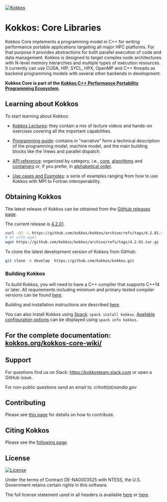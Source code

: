 [![Kokkos](https://avatars2.githubusercontent.com/u/10199860?s=200&v=4)](https://kokkos.org)

# Kokkos: Core Libraries

Kokkos Core implements a programming model in C++ for writing performance portable
applications targeting all major HPC platforms. For that purpose it provides
abstractions for both parallel execution of code and data management.
Kokkos is designed to target complex node architectures with N-level memory
hierarchies and multiple types of execution resources. It currently can use
CUDA, HIP, SYCL, HPX, OpenMP and C++ threads as backend programming models with several other
backends in development.

**Kokkos Core is part of the [Kokkos C++ Performance Portability Programming Ecosystem](https://kokkos.org/about/abstract/).**

## Learning about Kokkos

To start learning about Kokkos:

- [Kokkos Lectures](https://kokkos.org/kokkos-core-wiki/videolectures.html): they contain a mix of lecture videos and hands-on exercises covering all the important capabilities.

- [Programming guide](https://kokkos.org/kokkos-core-wiki/programmingguide.html): contains in "narrative" form a technical description of the programming model, machine model, and the main building blocks like the Views and parallel dispatch.

- [API reference](https://kokkos.org/kokkos-core-wiki/): organized by category, i.e., [core](https://kokkos.org/kokkos-core-wiki/API/core-index.html), [algorithms](https://kokkos.org/kokkos-core-wiki/API/algorithms-index.html) and [containers](https://kokkos.org/kokkos-core-wiki/API/containers-index.html) or, if you prefer, in [alphabetical order](https://kokkos.org/kokkos-core-wiki/API/alphabetical.html).

- [Use cases and Examples](https://kokkos.org/kokkos-core-wiki/usecases.html): a serie of examples ranging from how to use Kokkos with MPI to Fortran interoperability.

## Obtaining Kokkos

The latest release of Kokkos can be obtained from the [GitHub releases page](https://github.com/kokkos/kokkos/releases/latest).

The current release is [4.2.01](https://github.com/kokkos/kokkos/releases/tag/4.2.01).

```bash
curl -OJ -L https://github.com/kokkos/kokkos/archive/refs/tags/4.2.01.tar.gz
# Or with wget
wget https://github.com/kokkos/kokkos/archive/refs/tags/4.2.01.tar.gz
```

To clone the latest development version of Kokkos from GitHub:

```bash
git clone -b develop  https://github.com/kokkos/kokkos.git
```

### Building Kokkos

To build Kokkos, you will need to have a C++ compiler that supports C++14 or later.
All requirements including minimum and primary tested compiler versions can be found [here](https://kokkos.org/kokkos-core-wiki/requirements.html).

Building and installation instructions are described [here](https://kokkos.org/kokkos-core-wiki/building.html).

You can also install Kokkos using [Spack](https://spack.io/): `spack install kokkos`. [Available configuration options](https://packages.spack.io/package.html?name=kokkos) can be displayed using `spack info kokkos`.

## For the complete documentation: [kokkos.org/kokkos-core-wiki/](https://kokkos.org/kokkos-core-wiki/)

## Support

For questions find us on Slack: https://kokkosteam.slack.com or open a GitHub issue.

For non-public questions send an email to: *crtrott(at)sandia.gov*

## Contributing

Please see [this page](https://kokkos.org/kokkos-core-wiki/contributing.html) for details on how to contribute.

## Citing Kokkos

Please see the [following page](https://kokkos.org/kokkos-core-wiki/citation.html).

## License

[![License](https://img.shields.io/badge/License-Apache--2.0_WITH_LLVM--exception-blue)](https://spdx.org/licenses/LLVM-exception.html)

Under the terms of Contract DE-NA0003525 with NTESS,
the U.S. Government retains certain rights in this software.

The full license statement used in all headers is available [here](https://kokkos.org/kokkos-core-wiki/license.html) or
[here](https://github.com/kokkos/kokkos/blob/develop/LICENSE).

